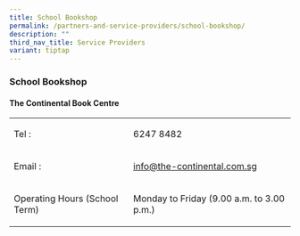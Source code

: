 ```yaml
---
title: School Bookshop
permalink: /partners-and-service-providers/school-bookshop/
description: ""
third_nav_title: Service Providers
variant: tiptap
---
```

<h3><strong>School Bookshop</strong></h3>
<h4><strong>The Continental Book Centre</strong></h4>
<table style="minWidth: 50px">
<colgroup>
<col>
<col>
</colgroup>
<tbody>
<tr>
<td rowspan="1" colspan="1">
<p>Tel :</p>
</td>
<td rowspan="1" colspan="1">
<p>6247 8482</p>
</td>
</tr>
<tr>
<td rowspan="1" colspan="1">
<p>Email :</p>
</td>
<td rowspan="1" colspan="1">
<p><a href="mailto:info@the-continental.com.sg" rel="noopener noreferrer nofollow" target="_blank">info@the-continental.com.sg</a>
</p>
</td>
</tr>
<tr>
<td rowspan="1" colspan="1">
<p>Operating Hours (School Term)</p>
</td>
<td rowspan="1" colspan="1">
<p>Monday to Friday (9.00 a.m. to 3.00 p.m.)</p>
</td>
</tr>
</tbody>
</table>
<p></p>
